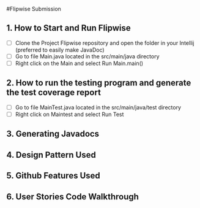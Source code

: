 #Flipwise Submission
## 1. How to Start and Run Flipwise
- [ ] Clone the Project Flipwise repository and open the folder in your Intellij (preferred to easily make JavaDoc)
- [ ] Go to file Main.java located in the src/main/java directory
- [ ] Right click on the Main and select Run Main.main() 
## 2. How to run the testing program and generate the test coverage report
- [ ] Go to file MainTest.java located in the src/main/java/test directory
- [ ] Right click on Maintest and select Run Test
## 3. Generating Javadocs
## 4. Design Pattern Used
## 5. Github Features Used
## 6. User Stories Code Walkthrough
